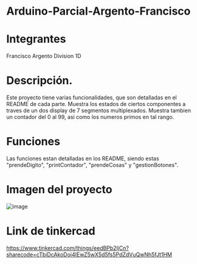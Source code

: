 # Arduino-Parcial-Argento-Francisco
# Integrantes
Francisco Argento
Division 1D
# Descripción.
Este proyecto tiene varias funcionalidades, que son detalladas en el README de cada parte.
Muestra los estados de ciertos componentes a traves de un dos display de 7 segmentos multiplexados.
Muestra tambien un contador del 0 al 99, asi como los numeros primos en tal rango.
# Funciones
Las funciones estan detalladas en los README, siendo estas "prendeDigito", "printContador", "prendeCosas" y "gestionBotones".
# Imagen del proyecto
![image](https://github.com/gentoffr/Arduino-Parcial-Argento-Francisco/assets/129513207/5653098e-362a-4079-bf00-2d8d97079c63)
# Link de tinkercad
https://www.tinkercad.com/things/eedBPb2ljCn?sharecode=cTbiDcAkoDoj4IEwZ5wX5d5fs5PdZdVuQwNh5fJt1HM
